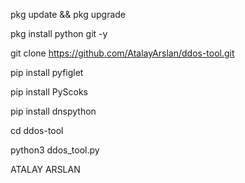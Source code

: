 pkg update && pkg upgrade 

pkg install python git -y

git clone https://github.com/AtalayArslan/ddos-tool.git

pip install pyfiglet

pip install PyScoks

pip install dnspython

cd ddos-tool 

python3 ddos_tool.py


ATALAY ARSLAN 
